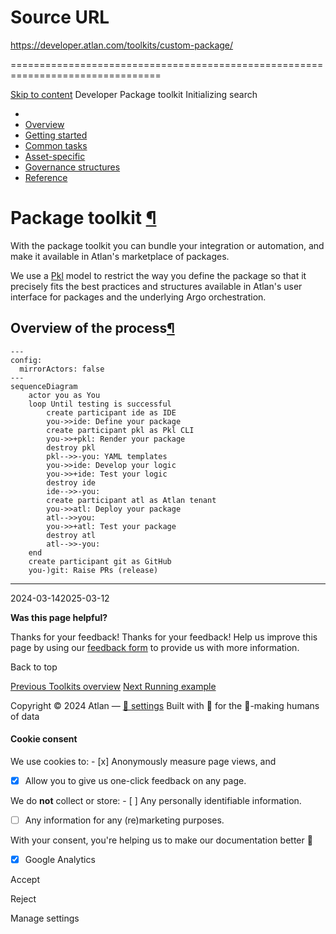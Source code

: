 # Source URL
https://developer.atlan.com/toolkits/custom-package/

================================================================================

<!--
canonical: https://developer.atlan.com/toolkits/custom-package/
meta-content-security-policy: object-src 'none'; base-uri 'self'; manifest-src 'self'; media-src 'self';
meta-description: Bundle your integration or automation for Atlan's marketplace of packages.
meta-generator: mkdocs-1.6.1, mkdocs-material-9.6.14
meta-og-description: Bundle your integration or automation for Atlan's marketplace of packages.
meta-og-image: https://developer.atlan.com/assets/images/social/toolkits/custom-package/index.png
meta-og-image-height: 630
meta-og-image-type: image/png
meta-og-image-width: 1200
meta-og-title: Package toolkit - Developer
meta-og-type: website
meta-og-url: https://developer.atlan.com/toolkits/custom-package/
meta-twitter:card: summary_large_image
meta-twitter:description: Bundle your integration or automation for Atlan's marketplace of packages.
meta-twitter:image: https://developer.atlan.com/assets/images/social/toolkits/custom-package/index.png
meta-twitter:title: Package toolkit - Developer
meta-viewport: width=device-width,initial-scale=1
title: Package toolkit - Developer
-->

[Skip to content](#package-toolkit) Developer Package toolkit Initializing search 

* 
* [Overview](../..)
* [Getting started](../../getting-started/)
* [Common tasks](../../snippets/)
* [Asset\-specific](../../patterns/)
* [Governance structures](../../governance/)
* [Reference](../../reference/)

Package toolkit [¶](#package-toolkit "Permanent link")
======================================================

With the package toolkit you can bundle your integration or automation, and make it available in Atlan's marketplace of packages.

We use a [Pkl](../#how-they-work) model to restrict the way you define the package so that it precisely fits the best practices and structures available in Atlan's user interface for packages and the underlying Argo orchestration.

Overview of the process[¶](#overview-of-the-process "Permanent link")
---------------------------------------------------------------------

```
---
config:
  mirrorActors: false
---
sequenceDiagram
    actor you as You
    loop Until testing is successful
        create participant ide as IDE
        you->>ide: Define your package
        create participant pkl as Pkl CLI
        you->>+pkl: Render your package
        destroy pkl
        pkl-->>-you: YAML templates
        you->>ide: Develop your logic
        you->>+ide: Test your logic
        destroy ide
        ide-->>-you: 
        create participant atl as Atlan tenant
        you->>atl: Deploy your package
        atl-->>you: 
        you->>+atl: Test your package
        destroy atl
        atl-->>-you: 
    end
    create participant git as GitHub
    you-)git: Raise PRs (release)
```

---

2024\-03\-142025\-03\-12

**Was this page helpful?**

Thanks for your feedback! Thanks for your feedback! Help us improve this page by using our [feedback form](https://docs.google.com/forms/d/e/1FAIpQLScfoq7vqEn8S4QvN0ehPp0MRy6WYK5x-okJDqD69lHgoPPWtg/viewform?usp=pp_url&entry.1800719315=/toolkits/custom-package/) to provide us with more information. 

Back to top

[Previous Toolkits overview](../) [Next Running example](example/) 

Copyright © 2024 Atlan — [🍪 settings](#__consent) 
Built with 💙 for the 🤖\-making humans of data 

#### Cookie consent

We use cookies to: - [x] Anonymously measure page views, and
- [x] Allow you to give us one\-click feedback on any page.

 We do **not** collect or store: - [ ] Any personally identifiable information.
- [ ] Any information for any (re)marketing purposes.

 With your consent, you're helping us to make our documentation better 💙

- [x] Google Analytics

Accept

Reject

Manage settings

